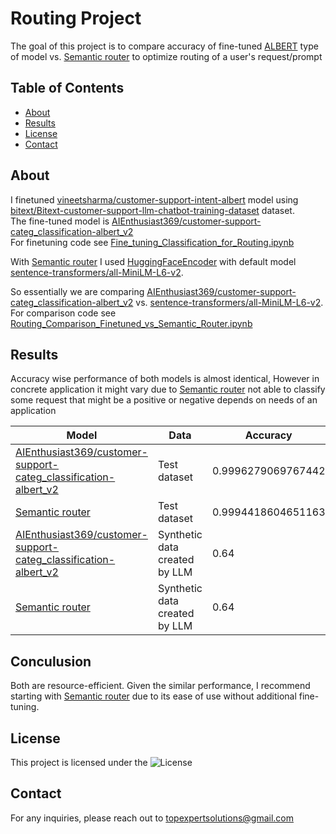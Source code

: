 
# Routing Project
The goal of this project is to compare accuracy of fine-tuned [ALBERT](https://arxiv.org/abs/1909.11942) type of model vs. [Semantic router](https://github.com/aurelio-labs/semantic-router/) to optimize routing of a user's request/prompt


## Table of Contents
- [About](#about)
- [Results](#results)
- [License](#license)
- [Contact](#contact)

## About
I finetuned [vineetsharma/customer-support-intent-albert](https://huggingface.co/vineetsharma/customer-support-intent-albert) model using [bitext/Bitext-customer-support-llm-chatbot-training-dataset](https://huggingface.co/datasets/bitext/Bitext-customer-support-llm-chatbot-training-dataset) dataset.  
The fine-tuned model is [AIEnthusiast369/customer-support-categ_classification-albert_v2](https://huggingface.co/AIEnthusiast369/customer-support-categ_classification-albert_v2)   
For finetuning code see [Fine_tuning_Classification_for_Routing.ipynb](https://github.com/agdev/Routing/blob/main/Fine_tuning_Classification_for_Routing.ipynb)

With [Semantic router](https://github.com/aurelio-labs/semantic-router/) I used [HuggingFaceEncoder](https://github.com/aurelio-labs/semantic-router/blob/main/semantic_router/encoders/huggingface.py) with default model [sentence-transformers/all-MiniLM-L6-v2](https://huggingface.co/sentence-transformers/all-MiniLM-L6-v2).

So essentially we are comparing [AIEnthusiast369/customer-support-categ_classification-albert_v2](https://huggingface.co/AIEnthusiast369/customer-support-categ_classification-albert_v2)  vs. [sentence-transformers/all-MiniLM-L6-v2](https://huggingface.co/sentence-transformers/all-MiniLM-L6-v2).  
For comparison code see [Routing_Comparison_Finetuned_vs_Semantic_Router.ipynb](https://github.com/agdev/Routing/blob/main/Routing_Comparison_Finetuned_vs_Semantic_Router.ipynb)

## Results
Accuracy wise performance of both models is almost identical, However in concrete application it might vary due to [Semantic router](https://github.com/aurelio-labs/semantic-router/) not able to classify some request that might be a positive or negative depends on needs of an application  

| Model          | Data                        | Accuracy       |
|------------------|------------------------------------|--------------|
| [AIEnthusiast369/customer-support-categ_classification-albert_v2](https://huggingface.co/AIEnthusiast369/customer-support-categ_classification-albert_v2)   | Test dataset | 0.9996279069767442  |
| [Semantic router](https://github.com/aurelio-labs/semantic-router/) | Test dataset    | 0.9994418604651163  |
| [AIEnthusiast369/customer-support-categ_classification-albert_v2](https://huggingface.co/AIEnthusiast369/customer-support-categ_classification-albert_v2)   | Synthetic data created by LLM | 0.64  |
| [Semantic router](https://github.com/aurelio-labs/semantic-router/) | Synthetic data created by LLM    | 0.64  |


## Conculusion
Both are resource-efficient. Given the similar performance, I recommend starting with [Semantic router](https://github.com/aurelio-labs/semantic-router/) due to its ease of use without additional fine-tuning.

## License
This project is licensed under the ![License](https://img.shields.io/badge/License-Apache%202.0-blue.svg)

## Contact
For any inquiries, please reach out to topexpertsolutions@gmail.com
